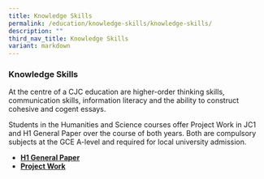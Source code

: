 ```yaml
---
title: Knowledge Skills
permalink: /education/knowledge-skills/knowledge-skills/
description: ""
third_nav_title: Knowledge Skills
variant: markdown
---
```

### **Knowledge Skills**
At the centre of a CJC education are higher-order thinking skills, communication skills, information literacy and the ability to construct cohesive and cogent essays.

Students in the Humanities and Science courses offer Project Work in JC1 and H1 General Paper over the course of both years. Both are compulsory subjects at the GCE A-level and required for local university admission. 

*   **[H1 General Paper](/education/knowledge-skills/general-paper/)**
*   **[Project Work](/education/knowledge-skills/project-work/)**